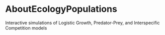 # AboutEcologyPopulations
Interactive simulations of Logistic Growth, Predator-Prey, and Interspecific Competition models
